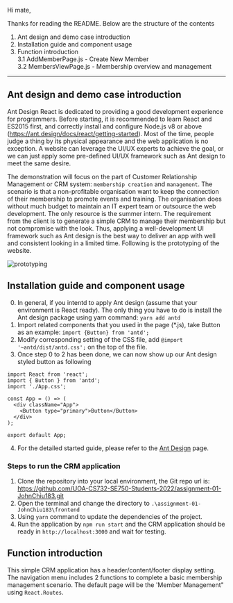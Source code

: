 Hi mate,

Thanks for reading the README. Below are the structure of the contents

1. Ant design and demo case introduction
2. Installation guide and component usage
3. Function introduction  
    3.1 AddMemberPage.js - Create New Member  
    3.2 MembersViewPage.js - Membership overview and management

***

## Ant design and demo case introduction  

Ant Design React is dedicated to providing a good development experience for programmers. Before starting, it is recommended to learn React and ES2015 first, and correctly install and configure Node.js v8 or above (https://ant.design/docs/react/getting-started). Most of the time, people judge a thing by its physical appearance and the web application is no exception. A website can leverage the UI/UX experts to achieve the goal, or we can just apply some pre-defined UI/UX framework such as Ant design to meet the same desire.   

The demonstration will focus on the part of Customer Relationship Management or CRM system: `membership creation` and `management`. The scenario is that a non-profitable organisation want to keep the connection of their membership to promote events and training. The organisation does without much budget to maintain an IT expert team or outsource the web development. The only resource is the summer intern. The requirement from the client is to generate a simple CRM to manage their membership but not compromise with the look. Thus, applying a well-development UI framework such as Ant design is the best way to deliver an app with well and consistent looking in a limited time. Following is the prototyping of the website.  

![prototyping](https://user-images.githubusercontent.com/87575042/160287009-573e47f2-7899-4cfc-b8ea-843d45a719dd.png)


## Installation guide and component usage  

0. In general, if you intentd to apply Ant design (assume that your environment is React ready). The only thing you have to do is install the Ant design package using yarn command: `yarn add antd`
1. Import related components that you used in the page (\*.js), take Button as an example: `import {Button} from 'antd';` 
2. Modify corresponding setting of the CSS file, add `@import '~antd/dist/antd.css';` on the top of the file.
3. Once step 0 to 2 has been done, we can now show up our Ant design styled button as following    

```
import React from 'react';
import { Button } from 'antd';
import './App.css';

const App = () => (
  <div className="App">
    <Button type="primary">Button</Button>
  </div>
);

export default App;
```

4. For the detailed started guide, please refer to the [Ant Design](https://ant.design/docs/react/use-with-create-react-app#Install-and-Initialization) page.

### Steps to run the CRM application

1. Clone the repository into your local environment, the Git repo url is: https://github.com/UOA-CS732-SE750-Students-2022/assignment-01-JohnChiu183.git
2. Open the terminal and change the directory to `.\assignment-01-JohnChiu183\frontend`
3. Using `yarn` command to update the dependencies of the project.
4. Run the application by `npm run start` and the CRM application should be ready in `http://localhost:3000` and wait for testing.  

## Function introduction

This simple CRM application has a header/content/footer display setting. The navigation menu includes 2 functions to complete a basic membership management scenario. The default page will be the 'Member Management" using `React.Routes`.
